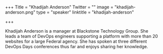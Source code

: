 +++
Title = "Khadijah Anderson"
Twitter = ""
image = "khadijah-anderson.png"
type = "speaker"
linktitle = "khadijah-anderson"

+++

Khadijah Anderson is a manager at Blackstone Technology Group. She leads a team of DevOps engineers supporting a platform with more than 20 websites for a large Federal agency. She has spoken at three different DevOps Days conferences thus far and enjoys sharing her knowledge.
